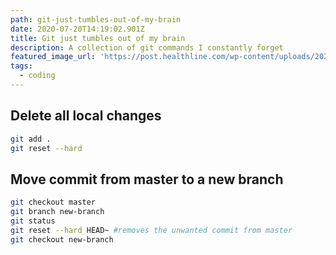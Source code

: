 ```yaml
---
path: git-just-tumbles-out-of-my-brain
date: 2020-07-20T14:19:02.901Z
title: Git just tumbles out of my brain
description: A collection of git commands I constantly forget
featured_image_url: 'https://post.healthline.com/wp-content/uploads/2020/07/nervous2-30.jpg'
tags:
  - coding
---
```

## Delete all local changes
```bash
git add .
git reset --hard
```

## Move commit from master to a new branch
```bash
git checkout master
git branch new-branch
git status
git reset --hard HEAD~ #removes the unwanted commit from master
git checkout new-branch
```
